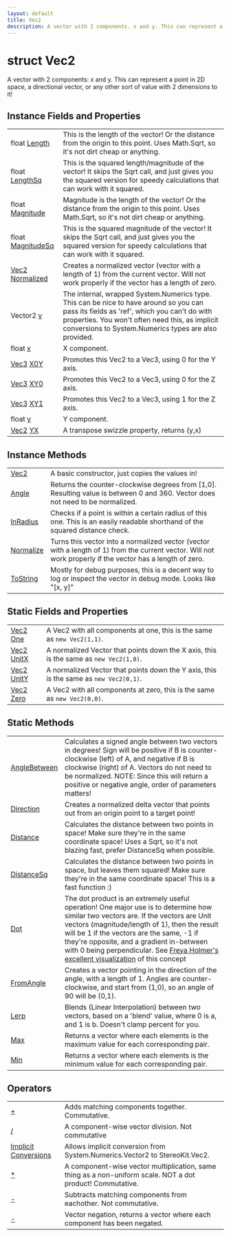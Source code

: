 ```yaml
---
layout: default
title: Vec2
description: A vector with 2 components. x and y. This can represent a point in 2D space, a directional vector, or any other sort of value with 2 dimensions to it!
---
```

# struct Vec2

A vector with 2 components: x and y. This can represent a
point in 2D space, a directional vector, or any other sort of value
with 2 dimensions to it!

## Instance Fields and Properties

|  |  |
|--|--|
|float [Length]({{site.url}}/Pages/StereoKit/Vec2/Length.html)|This is the length of the vector! Or the distance from the origin to this point. Uses Math.Sqrt, so it's not dirt cheap or anything.|
|float [LengthSq]({{site.url}}/Pages/StereoKit/Vec2/LengthSq.html)|This is the squared length/magnitude of the vector! It skips the Sqrt call, and just gives you the squared version for speedy calculations that can work with it squared.|
|float [Magnitude]({{site.url}}/Pages/StereoKit/Vec2/Magnitude.html)|Magnitude is the length of the vector! Or the distance from the origin to this point. Uses Math.Sqrt, so it's not dirt cheap or anything.|
|float [MagnitudeSq]({{site.url}}/Pages/StereoKit/Vec2/MagnitudeSq.html)|This is the squared magnitude of the vector! It skips the Sqrt call, and just gives you the squared version for speedy calculations that can work with it squared.|
|[Vec2]({{site.url}}/Pages/StereoKit/Vec2.html) [Normalized]({{site.url}}/Pages/StereoKit/Vec2/Normalized.html)|Creates a normalized vector (vector with a length of 1) from the current vector. Will not work properly if the vector has a length of zero.|
|Vector2 [v]({{site.url}}/Pages/StereoKit/Vec2/v.html)|The internal, wrapped System.Numerics type. This can be nice to have around so you can pass its fields as 'ref', which you can't do with properties. You won't often need this, as implicit conversions to System.Numerics types are also provided.|
|float [x]({{site.url}}/Pages/StereoKit/Vec2/x.html)|X component.|
|[Vec3]({{site.url}}/Pages/StereoKit/Vec3.html) [X0Y]({{site.url}}/Pages/StereoKit/Vec2/X0Y.html)|Promotes this Vec2 to a Vec3, using 0 for the Y axis.|
|[Vec3]({{site.url}}/Pages/StereoKit/Vec3.html) [XY0]({{site.url}}/Pages/StereoKit/Vec2/XY0.html)|Promotes this Vec2 to a Vec3, using 0 for the Z axis.|
|[Vec3]({{site.url}}/Pages/StereoKit/Vec3.html) [XY1]({{site.url}}/Pages/StereoKit/Vec2/XY1.html)|Promotes this Vec2 to a Vec3, using 1 for the Z axis.|
|float [y]({{site.url}}/Pages/StereoKit/Vec2/y.html)|Y component.|
|[Vec2]({{site.url}}/Pages/StereoKit/Vec2.html) [YX]({{site.url}}/Pages/StereoKit/Vec2/YX.html)|A transpose swizzle property, returns (y,x)|

## Instance Methods

|  |  |
|--|--|
|[Vec2]({{site.url}}/Pages/StereoKit/Vec2/Vec2.html)|A basic constructor, just copies the values in!|
|[Angle]({{site.url}}/Pages/StereoKit/Vec2/Angle.html)|Returns the counter-clockwise degrees from [1,0]. Resulting value is between 0 and 360. Vector does not need to be normalized.|
|[InRadius]({{site.url}}/Pages/StereoKit/Vec2/InRadius.html)|Checks if a point is within a certain radius of this one. This is an easily readable shorthand of the squared distance check.|
|[Normalize]({{site.url}}/Pages/StereoKit/Vec2/Normalize.html)|Turns this vector into a normalized vector (vector with a length of 1) from the current vector. Will not work properly if the vector has a length of zero.|
|[ToString]({{site.url}}/Pages/StereoKit/Vec2/ToString.html)|Mostly for debug purposes, this is a decent way to log or inspect the vector in debug mode. Looks like "[x, y]"|

## Static Fields and Properties

|  |  |
|--|--|
|[Vec2]({{site.url}}/Pages/StereoKit/Vec2.html) [One]({{site.url}}/Pages/StereoKit/Vec2/One.html)|A Vec2 with all components at one, this is the same as `new Vec2(1,1)`.|
|[Vec2]({{site.url}}/Pages/StereoKit/Vec2.html) [UnitX]({{site.url}}/Pages/StereoKit/Vec2/UnitX.html)|A normalized Vector that points down the X axis, this is the same as `new Vec2(1,0)`.|
|[Vec2]({{site.url}}/Pages/StereoKit/Vec2.html) [UnitY]({{site.url}}/Pages/StereoKit/Vec2/UnitY.html)|A normalized Vector that points down the Y axis, this is the same as `new Vec2(0,1)`.|
|[Vec2]({{site.url}}/Pages/StereoKit/Vec2.html) [Zero]({{site.url}}/Pages/StereoKit/Vec2/Zero.html)|A Vec2 with all components at zero, this is the same as `new Vec2(0,0)`.|

## Static Methods

|  |  |
|--|--|
|[AngleBetween]({{site.url}}/Pages/StereoKit/Vec2/AngleBetween.html)|Calculates a signed angle between two vectors in degrees! Sign will be positive if B is counter-clockwise (left) of A, and negative if B is clockwise (right) of A. Vectors do not need to be normalized. NOTE: Since this will return a positive or negative angle, order of parameters matters!|
|[Direction]({{site.url}}/Pages/StereoKit/Vec2/Direction.html)|Creates a normalized delta vector that points out from an origin point to a target point!|
|[Distance]({{site.url}}/Pages/StereoKit/Vec2/Distance.html)|Calculates the distance between two points in space! Make sure they're in the same coordinate space! Uses a Sqrt, so it's not blazing fast, prefer DistanceSq when possible.|
|[DistanceSq]({{site.url}}/Pages/StereoKit/Vec2/DistanceSq.html)|Calculates the distance between two points in space, but leaves them squared! Make sure they're in the same coordinate space! This is a fast function :)|
|[Dot]({{site.url}}/Pages/StereoKit/Vec2/Dot.html)|The dot product is an extremely useful operation! One major use is to determine how similar two vectors are. If the vectors are Unit vectors (magnitude/length of 1), then the result will be 1 if the vectors are the same, -1 if they're opposite, and a gradient in-between with 0 being perpendicular. See [Freya Holmer's excellent visualization](https://twitter.com/FreyaHolmer/status/1200807790580768768) of this concept|
|[FromAngle]({{site.url}}/Pages/StereoKit/Vec2/FromAngle.html)|Creates a vector pointing in the direction of the angle, with a length of 1. Angles are counter-clockwise, and start from (1,0), so an angle of 90 will be (0,1).|
|[Lerp]({{site.url}}/Pages/StereoKit/Vec2/Lerp.html)|Blends (Linear Interpolation) between two vectors, based on a 'blend' value, where 0 is a, and 1 is b. Doesn't clamp percent for you.|
|[Max]({{site.url}}/Pages/StereoKit/Vec2/Max.html)|Returns a vector where each elements is the maximum value for each corresponding pair.|
|[Min]({{site.url}}/Pages/StereoKit/Vec2/Min.html)|Returns a vector where each elements is the minimum value for each corresponding pair.|

## Operators

|  |  |
|--|--|
|[+]({{site.url}}/Pages/StereoKit/Vec2/op_Addition.html)|Adds matching components together. Commutative.|
|[/]({{site.url}}/Pages/StereoKit/Vec2/op_Division.html)|A component-wise vector division. Not commutative|
|[Implicit Conversions]({{site.url}}/Pages/StereoKit/Vec2/op_Implicit.html)|Allows implicit conversion from System.Numerics.Vector2 to StereoKit.Vec2.|
|[*]({{site.url}}/Pages/StereoKit/Vec2/op_Multiply.html)|A component-wise vector multiplication, same thing as a non-uniform scale. NOT a dot product! Commutative.|
|[-]({{site.url}}/Pages/StereoKit/Vec2/op_Subtraction.html)|Subtracts matching components from eachother. Not commutative.|
|[-]({{site.url}}/Pages/StereoKit/Vec2/op_UnaryNegation.html)|Vector negation, returns a vector where each component has been negated.|
